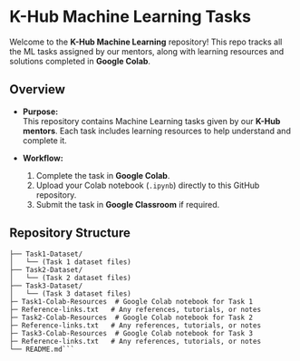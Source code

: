 # K-Hub Machine Learning Tasks

Welcome to the **K-Hub Machine Learning** repository! This repo tracks all the ML tasks assigned by our mentors, along with learning resources and solutions completed in **Google Colab**.

## Overview

- **Purpose:**  
  This repository contains Machine Learning tasks given by our **K-Hub mentors**. Each task includes learning resources to help understand and complete it.

- **Workflow:**  
  1. Complete the task in **Google Colab**.  
  2. Upload your Colab notebook (`.ipynb`) directly to this GitHub repository.  
  3. Submit the task in **Google Classroom** if required.

## Repository Structure
```K-Hub-Machine-Learning/
├── Task1-Dataset/
│   └── (Task 1 dataset files)
├── Task2-Dataset/
│   └── (Task 2 dataset files)
├── Task3-Dataset/
│   └── (Task 3 dataset files)
├─ Task1-Colab-Resources  # Google Colab notebook for Task 1
├─ Reference-links.txt   # Any references, tutorials, or notes
├─ Task2-Colab-Resources  # Google Colab notebook for Task 2
├─ Reference-links.txt   # Any references, tutorials, or notes
├─ Task3-Colab-Resources  # Google Colab notebook for Task 3
├─ Reference-links.txt   # Any references, tutorials, or notes
└── README.md```


